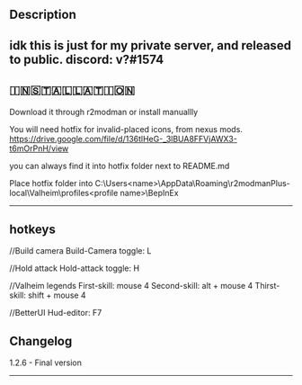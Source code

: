 
## Description
idk this is just for my private server, and released to public.
discord: v?#1574
-----
## 🇮‌🇳‌🇸‌🇹‌🇦‌🇱‌🇱‌🇦‌🇹‌🇮‌🇴🇳‌
Download it through r2modman
or install manuallly

You will need hotfix for invalid-placed icons, from nexus mods.
https://drive.google.com/file/d/136tlHeG-_3lBUA8FFVjAWX3-t6mOrPnH/view

you can always find it into hotfix folder next to README.md

Place hotfix folder into 
C:\Users\<name>\AppData\Roaming\r2modmanPlus-local\Valheim\profiles\<profile name>\BepInEx

-----
## hotkeys
//Build camera 
Build-Camera toggle: L

//Hold attack
Hold-attack toggle: H

//Valheim legends
First-skill: mouse 4
Second-skill: alt + mouse 4
Thirst-skill: shift + mouse 4

//BetterUI
Hud-editor: F7

## Changelog

1.2.6 - Final version

-----